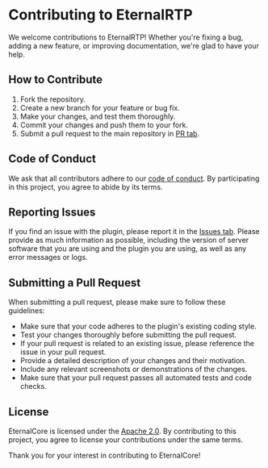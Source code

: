# Contributing to EternalRTP
We welcome contributions to EternalRTP! Whether you're fixing a bug, adding a new feature, or improving documentation, we're glad to have your help.

## How to Contribute
1. Fork the repository.
2. Create a new branch for your feature or bug fix.
3. Make your changes, and test them thoroughly.
4. Commit your changes and push them to your fork.
5. Submit a pull request to the main repository in [PR tab](https://github.com/EternalCodeTeam/EternalRTP/compare).

## Code of Conduct
We ask that all contributors adhere to our [code of conduct](./CODE_OF_CONDUCT.md). By participating in this project, you agree to abide by its terms.

## Reporting Issues
If you find an issue with the plugin, please report it in the [Issues tab](https://github.com/EternalCodeTeam/EternalRTP/issues/new/choose). Please provide as much information as possible, including the version of server software that you are using and the plugin you are using, as well as any error messages or logs.

## Submitting a Pull Request
When submitting a pull request, please make sure to follow these guidelines:

* Make sure that your code adheres to the plugin's existing coding style.
* Test your changes thoroughly before submitting the pull request.
* If your pull request is related to an existing issue, please reference the issue in your pull request.
* Provide a detailed description of your changes and their motivation.
* Include any relevant screenshots or demonstrations of the changes.
* Make sure that your pull request passes all automated tests and code checks.

## License
EternalCore is licensed under the [Apache 2.0](../LICENSE). By contributing to this project, you agree to license your contributions under the same terms.

Thank you for your interest in contributing to EternalCore!
